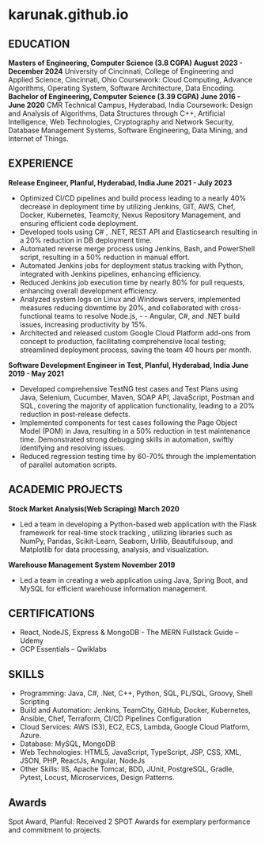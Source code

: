 # karunak.github.io

## EDUCATION
**Masters of Engineering, Computer Science (3.8 CGPA)	August 2023 - December 2024**
University of Cincinnati, College of Engineering and Applied Science, Cincinnati, Ohio
Coursework: Cloud Computing, Advance Algorithms, Operating System, Software Architecture, Data Encoding.
**Bachelor of Engineering, Computer Science (3.39 CGPA)	June 2016 - June 2020**
CMR Technical Campus, Hyderabad, India
Coursework: Design and Analysis of Algorithms, Data Structures through C++, Artificial Intelligence, Web Technologies, Cryptography and Network Security, Database Management Systems, Software Engineering, Data Mining, and Internet of Things.

## EXPERIENCE
**Release Engineer, Planful, Hyderabad, India	June 2021 - July 2023**
- Optimized CI/CD pipelines and build process leading to a nearly 40% decrease in deployment time by utilizing Jenkins, GIT, AWS, Chef, Docker, Kubernetes, Teamcity, Nexus Repository Management, and ensuring efficient code deployment.
- Developed tools using C# , .NET, REST API and Elasticsearch resulting in a 20% reduction in DB deployment time.
- Automated reverse merge process using Jenkins, Bash, and PowerShell script, resulting in a 50% reduction in manual effort.
- Automated Jenkins jobs for deployment status tracking with Python, integrated with Jenkins pipelines, enhancing efficiency.
- Reduced Jenkins job execution time by nearly 80% for pull requests, enhancing overall development efficiency.
- Analyzed system logs on Linux and Windows servers, implemented measures reducing downtime by 20%, and collaborated with cross-functional teams to resolve Node.js, - - Angular, C#, and .NET build issues, increasing productivity by 15%.
- Architected and released custom Google Cloud Platform add-ons from concept to production, facilitating comprehensive local testing; streamlined deployment process, saving the team 40 hours per month.
  
**Software Development Engineer in Test, Planful, Hyderabad, India	June 2019 - May 2021**
- Developed comprehensive TestNG test cases and Test Plans using Java, Selenium, Cucumber,  Maven, SOAP API, JavaScript, Postman and SQL, covering the majority of application functionality, leading to a 20% reduction in post-release defects.
- Implemented components for test cases following the Page Object Model (POM) in Java, resulting in a 50% reduction in test maintenance time. Demonstrated strong debugging skills in automation, swiftly identifying and resolving issues.
- Reduced regression testing time by 60-70% through the implementation of parallel automation scripts.

## ACADEMIC PROJECTS
**Stock Market Analysis(Web Scraping)	March 2020**
- Led a team in developing a Python-based web application with the Flask framework for real-time stock tracking , utilizing libraries such as NumPy, Pandas, Scikit-Learn, Seaborn, Urllib, Beautifulsoup, and Matplotlib for data processing, analysis, and visualization.
  
**Warehouse Management System	November 2019**
- Led a team in creating a web application using Java, Spring Boot, and MySQL for efficient warehouse information management.

## CERTIFICATIONS
- React, NodeJS, Express & MongoDB - The MERN Fullstack Guide – Udemy
- GCP Essentials – Qwiklabs

## SKILLS
- Programming: Java, C#, .Net, C++, Python, SQL, PL/SQL,  Groovy, Shell Scripting
- Build and Automation: Jenkins, TeamCity, GitHub, Docker, Kubernetes, Ansible, Chef, Terraform, CI/CD Pipelines Configuration
- Cloud Services: AWS (S3), EC2, ECS, Lambda, Google Cloud Platform, Azure.
- Database: MySQL, MongoDB
- Web Technologies: HTML5, JavaScript, TypeScript, JSP, CSS, XML, JSON, PHP, ReactJs, Angular, NodeJs
- Other Skills: IIS, Apache Tomcat, BDD, JUnit, PostgreSQL, Gradle, Pytest, Locust, Microservices, Design Patterns.

## Awards
Spot Award, Planful: Received 2 SPOT Awards for exemplary performance and commitment to projects.
